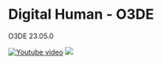# Digital Human - O3DE
O3DE 23.05.0

[![Youtube video](https://github.com/leonardolimaArt/Digital-Human/blob/main/sem%20título-f001117.png)](https://www.youtube.com/watch?v=WV5t1CVqKdc)
<img src="https://github.com/leonardolimaArt/Digital-Human/blob/main/sem%20título-f000000.png"/>

